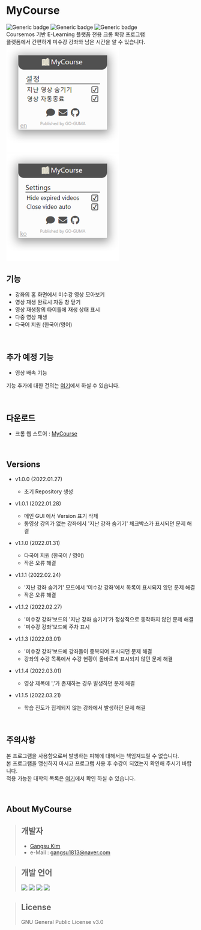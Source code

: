 # MyCourse
![Generic badge](https://img.shields.io/badge/Version-1.1.5-green.svg)
![Generic badge](https://img.shields.io/badge/Publishing-1.1.5-green.svg)
![Generic badge](https://img.shields.io/badge/Last_Update-2022Mar21-green.svg)  
Coursemos 기반 E-Learning 플랫폼 전용 크롬 확장 프로그램   
플랫폼에서 간편하게 미수강 강좌와 남은 시간을 알 수 있습니다.  
<img src="Images/MainGUI_v1.1.0.ko.png" width="300"/>
<img src="Images/MainGUI_v1.1.0.en.png" width="300"/>   

## 기능
- 강좌의 홈 화면에서 미수강 영상 모아보기
- 영상 재생 완료시 자동 창 닫기
- 영상 재생창의 타이틀에 재생 상태 표시
- 다중 영상 재생
- 다국어 지원 (한국어/영어)

<br>

## 추가 예정 기능
- 영상 배속 기능  

기능 추가에 대한 건의는 [여기][MyCourseFeedback]에서 하실 수 있습니다.

<br>

## 다운로드
- 크롬 웹 스토어 : [MyCourse][MyCourse_Chrome]

<br>

## Versions
* v1.0.0 (2022.01.27)
  * 초기 Repository 생성

* v1.0.1 (2022.01.28)
  * 메인 GUI 에서 Version 표기 삭제
  * 동영상 강의가 없는 강좌에서 '지난 강좌 숨기기' 체크박스가 표시되던 문제 해결

* v1.1.0 (2022.01.31)
  * 다국어 지원 (한국어 / 영어)
  * 작은 오류 해결

* v1.1.1 (2022.02.24)
  * '지난 강좌 숨기기' 모드에서 '미수강 강좌'에서 목록이 표시되지 않던 문제 해결
  * 작은 오류 해결

* v1.1.2 (2022.02.27)
  * '미수강 강좌'보드의 '지난 강좌 숨기기'가 정상적으로 동작하지 않던 문제 해결
  * '미수강 강좌'보드에 주차 표시

* v1.1.3 (2022.03.01)
  * '미수강 강좌'보드에 강좌들이 중복되어 표시되던 문제 해결
  * 강좌의 수강 목록에서 수강 현황이 올바르게 표시되지 않던 문제 해결

* v1.1.4 (2022.03.01)
  * 영상 제목에 ','가 존재하는 경우 발생하던 문제 해결

* v1.1.5 (2022.03.21)
  * 학습 진도가 집계되지 않는 강좌에서 발생하던 문제 해결

<br>

## 주의사항
본 프로그램을 사용함으로써 발생하는 피해에 대해서는 책임져드릴 수 없습니다.  
본 프로그램을 맹신하지 마시고 프로그램 사용 후 수강이 되었는지 확인해 주시기 바랍니다.  
적용 가능한 대학의 목록은 [여기][Univ]에서 확인 하실 수 있습니다.  

<br>

## About MyCourse
> ## 개발자
> * [Gangsu Kim][GangsuKim]
> * e-Mail : gangsu1813@naver.com

> ## 개발 언어
> <img height="30" src="https://img.shields.io/badge/HTML5-E34F26?style=flat-square&logo=HTML5&logoColor=white"/> <img height="30" src="https://img.shields.io/badge/CSS3-1572B6?style=flat-square&logo=CSS3&logoColor=white"/> <img height="30" src="https://img.shields.io/badge/JavaScript-F7DF1E?style=flat-square&logo=JavaScript&logoColor=white"/> <img height="30" src="https://img.shields.io/badge/jQuery-0769AD?style=flat-square&logo=jQuery&logoColor=white"/>

> ## License
> GNU General Public License v3.0 
<!-- Markdwon Links-->
[GangsuKim]: https://github.com/GangsuKim
[MyCourseFeedback]: http://go-guma.com/bbs/board.php?bo_table=MyCourse
[MyCourse_Chrome]: https://chrome.google.com/webstore/detail/mycourse/hccakmcanlejgbahgglencckckkbhohn?hl=ko
[Univ]: Univ.md

<!-- ![Generic badge](https://img.shields.io/badge/Pending-v1.1.5-orange.svg)   -->
